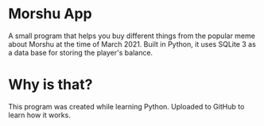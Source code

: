 # Morshu App
A small program that helps you buy different things from the popular meme about Morshu at the time of March 2021.
Built in Python, it uses SQLite 3 as a data base for storing the player's balance.

# Why is that?
This program was created while learning Python. Uploaded to GitHub to learn how it works.

